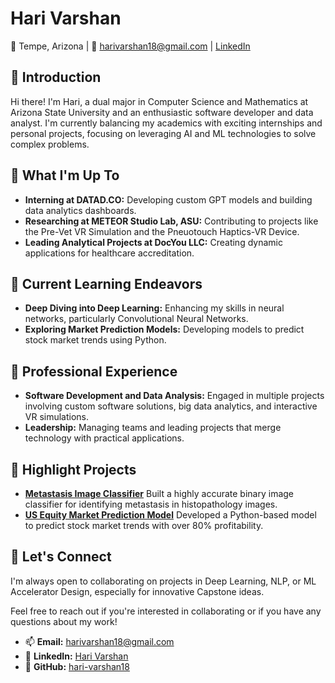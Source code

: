 # Hari Varshan

📍 Tempe, Arizona | 📧 harivarshan18@gmail.com | [LinkedIn](https://www.linkedin.com/in/hari-varshan-d/)

## 👋 Introduction
Hi there! I'm Hari, a dual major in Computer Science and Mathematics at Arizona State University and an enthusiastic software developer and data analyst. I'm currently balancing my academics with exciting internships and personal projects, focusing on leveraging AI and ML technologies to solve complex problems.

## 🌟 What I'm Up To
- **Interning at DATAD.CO:** Developing custom GPT models and building data analytics dashboards.
- **Researching at METEOR Studio Lab, ASU:** Contributing to projects like the Pre-Vet VR Simulation and the Pneuotouch Haptics-VR Device.
- **Leading Analytical Projects at DocYou LLC:** Creating dynamic applications for healthcare accreditation.

## 📘 Current Learning Endeavors
- **Deep Diving into Deep Learning:** Enhancing my skills in neural networks, particularly Convolutional Neural Networks.
- **Exploring Market Prediction Models:** Developing models to predict stock market trends using Python.

## 💼 Professional Experience
- **Software Development and Data Analysis:** Engaged in multiple projects involving custom software solutions, big data analytics, and interactive VR simulations.
- **Leadership:** Managing teams and leading projects that merge technology with practical applications.

## 🚀 Highlight Projects
- [**Metastasis Image Classifier**](https://github.com/harivarshan18/Histopathology-Metastases-Identification-Classifier)
  Built a highly accurate binary image classifier for identifying metastasis in histopathology images.
- [**US Equity Market Prediction Model**](https://github.com/harivarshan18/US-Equity-Market-Prediction-Model)
  Developed a Python-based model to predict stock market trends with over 80% profitability.

## 🤝 Let's Connect
I'm always open to collaborating on projects in Deep Learning, NLP, or ML Accelerator Design, especially for innovative Capstone ideas.

Feel free to reach out if you're interested in collaborating or if you have any questions about my work!

- 📫 **Email:** harivarshan18@gmail.com
- 🔗 **LinkedIn:** [Hari Varshan](https://www.linkedin.com/in/hari-varshan-d/)
- 📂 **GitHub:** [hari-varshan18](https://github.com/harivarshan18)
